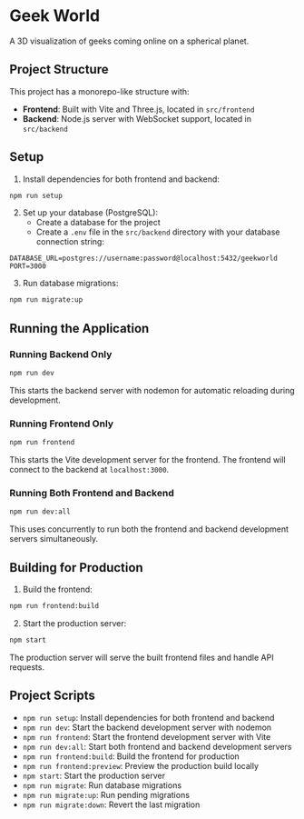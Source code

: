 # Geek World

A 3D visualization of geeks coming online on a spherical planet.

## Project Structure

This project has a monorepo-like structure with:

- **Frontend**: Built with Vite and Three.js, located in `src/frontend`
- **Backend**: Node.js server with WebSocket support, located in `src/backend`

## Setup

1. Install dependencies for both frontend and backend:

```bash
npm run setup
```

2. Set up your database (PostgreSQL):
   - Create a database for the project
   - Create a `.env` file in the `src/backend` directory with your database connection string:

```
DATABASE_URL=postgres://username:password@localhost:5432/geekworld
PORT=3000
```

3. Run database migrations:

```bash
npm run migrate:up
```

## Running the Application

### Running Backend Only

```bash
npm run dev
```

This starts the backend server with nodemon for automatic reloading during development.

### Running Frontend Only

```bash
npm run frontend
```

This starts the Vite development server for the frontend. The frontend will connect to the backend at `localhost:3000`.

### Running Both Frontend and Backend

```bash
npm run dev:all
```

This uses concurrently to run both the frontend and backend development servers simultaneously.

## Building for Production

1. Build the frontend:

```bash
npm run frontend:build
```

2. Start the production server:

```bash
npm start
```

The production server will serve the built frontend files and handle API requests.

## Project Scripts

- `npm run setup`: Install dependencies for both frontend and backend
- `npm run dev`: Start the backend development server with nodemon
- `npm run frontend`: Start the frontend development server with Vite
- `npm run dev:all`: Start both frontend and backend development servers
- `npm run frontend:build`: Build the frontend for production
- `npm run frontend:preview`: Preview the production build locally
- `npm start`: Start the production server
- `npm run migrate`: Run database migrations
- `npm run migrate:up`: Run pending migrations
- `npm run migrate:down`: Revert the last migration 